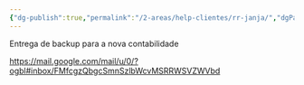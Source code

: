 ```yaml
---
{"dg-publish":true,"permalink":"/2-areas/help-clientes/rr-janja/","dgPassFrontmatter":true,"created":"2025-08-11T11:26:35.864-03:00","updated":"2025-08-11T11:27:20.241-03:00"}
---
```


Entrega de backup para a nova contabilidade

https://mail.google.com/mail/u/0/?ogbl#inbox/FMfcgzQbgcSmnSzlbWcvMSRRWSVZWVbd
